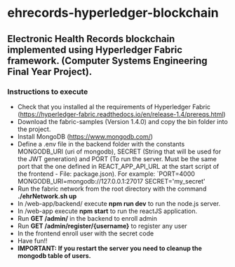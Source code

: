 # ehrecords-hyperledger-blockchain
## Electronic Health Records blockchain implemented using Hyperledger Fabric framework. (Computer Systems Engineering Final Year Project).

### Instructions to execute
* Check that you installed al the requirements of Hyperledger Fabric (https://hyperledger-fabric.readthedocs.io/en/release-1.4/prereqs.html)
* Download the fabric-samples (Version 1.4.0) and copy the bin folder into the project.
* Install MongoDB (https://www.mongodb.com/)
* Define a .env file in the backend folder with the constants MONGODB_URI (uri of mongodb), SECRET (String that will be
  used for the JWT generation) and PORT (To run the server. Must be the same port that the one defined in REACT_APP_API_URL
  at the start script of the frontend - File: package.json).
  For example: `PORT=4000 MONGODB_URI=mongodb://127.0.0.1:27017 SECRET='my_secret'
* Run the fabric network from the root directory with the command **./ehrNetwork.sh up**
* In /web-app/backend/ execute **npm run dev** to run the node.js server.
* In /web-app execute **npm start** to run the reactJS application.
* Run **GET /admin/** in the backend to enroll admin
* Run **GET /admin/register/{username}** to register any user
* In the frontend enroll user with the secret code
* Have fun!!
* **IMPORTANT: If you restart the server you need to cleanup the mongodb table of users.**
